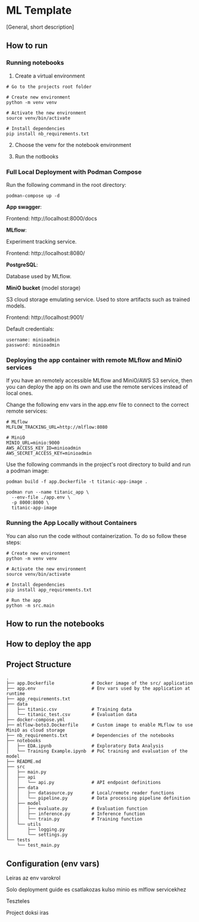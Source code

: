 # ML Template

[General, short description]

## How to run

### Running notebooks

1. Create a virtual environment

```
# Go to the projects root folder

# Create new environment
python -m venv venv

# Activate the new environment
source venv/bin/activate

# Install dependencies
pip install nb_requirements.txt
```

2. Choose the venv for the notebook environment

3. Run the notbooks

### Full Local Deployment with Podman Compose

Run the following command in the root directory:

```
podman-compose up -d
```

**App swagger**:

Frontend: http://localhost:8000/docs

**MLflow**:

Experiment tracking service.

Frontend: http://localhost:8080/

**PostgreSQL**:

Database used by MLflow.

**MiniO bucket** (model storage)

S3 cloud storage emulating service. Used to store artifacts such as trained models.

Frontend: http://localhost:9001/

Default credentials:

```
username: minioadmin
password: minioadmin
```

### Deploying the app container with remote MLflow and MiniO services

If you have an remotely accessible MLflow and MiniO/AWS S3 service, then you can deploy the app on its own and use the remote services instead of local ones.

Change the following env vars in the app.env file to connect to the correct remote services:

```
# MLflow
MLFLOW_TRACKING_URL=http://mlflow:8080

# MiniO
MINIO_URL=minio:9000
AWS_ACCESS_KEY_ID=minioadmin
AWS_SECRET_ACCESS_KEY=minioadmin
```

Use the following commands in the project's root directory to build and run a podman image:

```
podman build -f app.Dockerfile -t titanic-app-image .

podman run --name titanic_app \
  --env-file ./app.env \
  -p 8000:8000 \
  titanic-app-image
```

### Running the App Locally without Containers

You can also run the code without containerization. To do so follow these steps:

```
# Create new environment
python -m venv venv

# Activate the new environment
source venv/bin/activate

# Install dependencies
pip install app_requirements.txt

# Run the app
python -m src.main
```

## How to run the notebooks

## How to deploy the app

## Project Structure

```
.
├── app.Dockerfile              # Docker image of the src/ application
├── app.env                     # Env vars used by the application at runtime
├── app_requirements.txt
├── data
│   ├── titanic.csv             # Training data
│   └── titanic_test.csv        # Evaluation data
├── docker-compose.yml
├── mlflow-boto3.Dockerfile     # Custom image to enable MLflow to use MiniO as cloud storage
├── nb_requirements.txt         # Dependencies of the notebooks
├── notebooks
│   ├── EDA.ipynb               # Exploratory Data Analysis
│   └── Training Example.ipynb  # PoC training and evaluation of the model
├── README.md
├── src
│   ├── main.py
│   ├── api
│   │   └── api.py              # API endpoint definitions
│   ├── data
│   │   ├── datasource.py       # Local/remote reader functions
│   │   └── pipeline.py         # Data processing pipeline definition
│   ├── model
│   │   ├── evaluate.py         # Evaluation function
│   │   ├── inference.py        # Inference function
│   │   └── train.py            # Training function
│   └── utils
│       ├── logging.py
│       └── settings.py
└── tests
    └── test_main.py
```

## Configuration (env vars)





Leiras az env varokrol

Solo deployment guide es csatlakozas kulso minio es mlflow servicekhez

Teszteles

Project doksi iras

